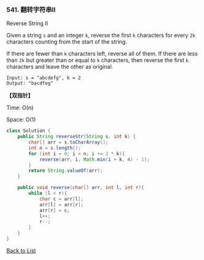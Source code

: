 ### 541. 翻转字符串II

Reverse String II

Given a string `s` and an integer `k`, reverse the first `k` characters for every `2k` characters counting from the start of the string.

If there are fewer than `k` characters left, reverse all of them. If there are less than `2k` but greater than or equal to `k` characters, then reverse the first `k` characters and leave the other as original.

```
Input: s = "abcdefg", k = 2
Output: "bacdfeg"
```

**【双指针】**

Time: O(n)

Space: O(1)

```java
class Solution {
    public String reverseStr(String s, int k) {
        char[] arr = s.toCharArray();
        int n = s.length();
        for (int i = 0; i < n; i += 2 * k){
            reverse(arr, i, Math.min(i + k, n) - 1);
        }
        return String.valueOf(arr);
    }

    public void reverse(char[] arr, int l, int r){
        while (l < r){
            char c = arr[l];
            arr[l] = arr[r];
            arr[r] = c;
            l++;
            r--;
        }
    }
}
```





[Back to List](https://github.com/xiaoshuzhao/leetcode-notes-java/blob/main/%E6%95%B0%E6%8D%AE%E7%BB%93%E6%9E%84/%E5%AD%97%E7%AC%A6%E4%B8%B2/String%20List.md)
